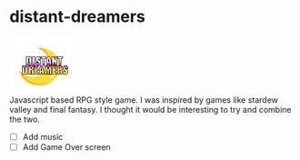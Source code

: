 # distant-dreamers

![Distant Dreamers title logo](/assets/images/distant-dreamers-logo.png)
<br/>
Javascript based RPG style game. I was inspired by games like stardew valley and final fantasy. I thought it would be interesting to try and combine the two.

- [ ] Add music
- [ ] Add Game Over screen
